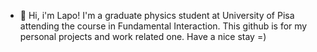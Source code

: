 - 👋 Hi, i'm Lapo!
I'm a graduate physics student at University of Pisa attending the course in Fundamental Interaction. This github is for my personal projects and work related one. 
Have a nice stay =) 

<!---
--->




